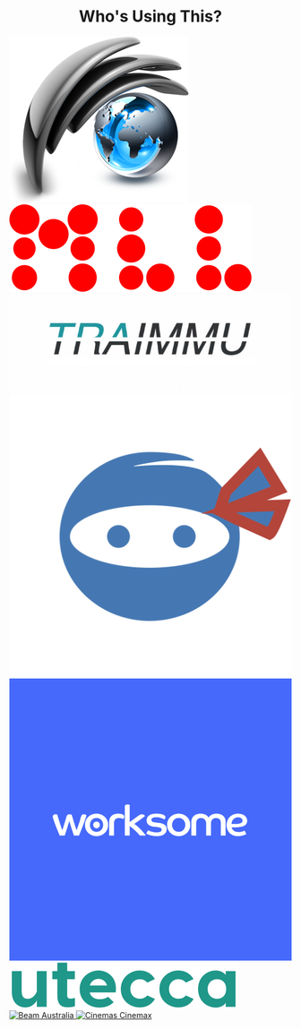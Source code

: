 <div align="center">

# Who's Using This?

</div>

<div class="showcase">
  <div class="logos">
    <a href="https://nuwavecommerce.com/">
      <img src="./nuwave.png" alt="NuWave Commerce" title="NuWave Commerce">
    </a>
    <a href="https://mll.com/">
      <img src="./mll.svg" alt="MLL" title="MLL">
    </a>
    <a href="https://www.traimmu.com">
      <img src="./traimmu.jpg" alt="Traimmu" title="Traimmu">
    </a>
    <a href="https://www.entryninja.com">
      <img src="./entryninja.png" alt="Entry Ninja" title="Entry Ninja">
    </a>
    <a href="https://worksome.co.uk">
      <img src="./worksome.png" alt="Worksome" title="Worksome - Platform for local freelancers">
    </a>
    <a href="https://utecca.com">
      <img src="./utecca.svg" alt="Utecca" title="Utecca">
    </a>
    <a href="https://beamaustralia.com.au">
      <img src="https://d2kt0g16v1klgn.cloudfront.net/wp-content/uploads/Beam-Logo-Small.png" alt="Beam Australia" title="Beam Australia">
    </a>
    <a href="https://cinemax.co.ao">
      <img src="https://cinemax.co.ao/logo.png" alt="Cinemas Cinemax" title="Cinemas Cinemax">
    </a>
  </div>
</div>
